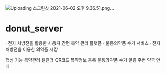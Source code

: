 ![Uploading 스크린샷 2021-06-02 오후 9.36.51.png…]()
# donut_server


· 전자 처방전을 활용한 사용자 간편 복약 관리 플랫폼
· 불용의약품 수거 서비스
· 전자 처방전을 이용한 의약품 시장


핵심 기능
복약관리
캘린더
QR코드 복약정보 등록
불용의약품 수거 알림
주변 약국 안내
